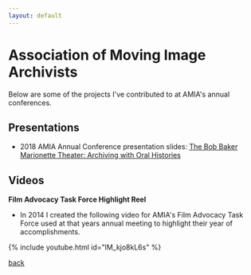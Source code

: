 ```yaml
---
layout: default
---
```


# Association of Moving Image Archivists

Below are some of the projects I've contributed to at AMIA's annual conferences.

## Presentations

*  2018 AMIA Annual Conference presentation slides: [The Bob Baker Marionette Theater: Archiving with Oral Histories](https://docs.google.com/presentation/d/1Y5i4Ie9mQ5DlQG34-Kj5Ocw-GmDcoUxST5L5bsMUfbI/edit#slide=id.g47202d919f_0_1)

## Videos

**Film Advocacy Task Force Highlight Reel**

*  In 2014 I created the following video for AMIA's Film Advocacy Task Force used at that years annual meeting to highlight their year of accomplishments.

{% include youtube.html id="lM_kjo8kL6s" %}

[back](./projects)

